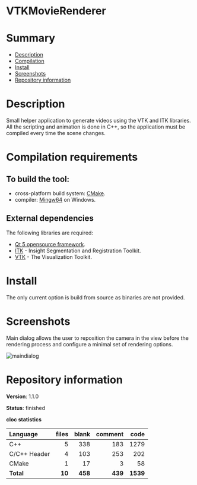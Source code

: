 VTKMovieRenderer
================

# Summary
- [Description](#description)
- [Compilation](#compilation-requirements)
- [Install](#install)
- [Screenshots](#screenshots)
- [Repository information](#repository-information)

# Description
Small helper application to generate videos using the VTK and ITK libraries. All the scripting and animation is done in C++, so the application must be compiled every time the scene changes. 

# Compilation requirements
## To build the tool:
* cross-platform build system: [CMake](http://www.cmake.org/cmake/resources/software.html).
* compiler: [Mingw64](http://sourceforge.net/projects/mingw-w64/) on Windows.

## External dependencies
The following libraries are required:
* [Qt 5 opensource framework](http://www.qt.io/).
* [ITK](https://itk.org/) - Insight Segmentation and Registration Toolkit.
* [VTK](http://www.vtk.org/) - The Visualization Toolkit.

# Install
The only current option is build from source as binaries are not provided. 

# Screenshots
Main dialog allows the user to reposition the camera in the view before the rendering process and configure a minimal set of rendering options. 

![maindialog](https://user-images.githubusercontent.com/12167134/48957944-5791c200-ef5c-11e8-8445-3bd70f2347d0.jpg)

# Repository information

**Version**: 1.1.0

**Status**: finished

**cloc statistics**

| Language                     |files          |blank        |comment           |code  |
|:-----------------------------|--------------:|------------:|-----------------:|-----:|
| C++                          |   5           | 338         |   183            | 1279 |
| C/C++ Header                 |   4           | 103         |   253            |  202 |
| CMake                        |   1           |  17         |     3            |   58 |
| **Total**                    | **10**        | **458**     | **439**          | **1539** |
